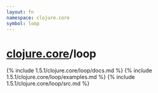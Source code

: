 ```yaml
---
layout: fn
namespace: clojure.core
symbol: loop
---
```


# [clojure.core](../)/loop

{% include 1.5.1/clojure.core/loop/docs.md %}
{% include 1.5.1/clojure.core/loop/examples.md %}
{% include 1.5.1/clojure.core/loop/src.md %}

